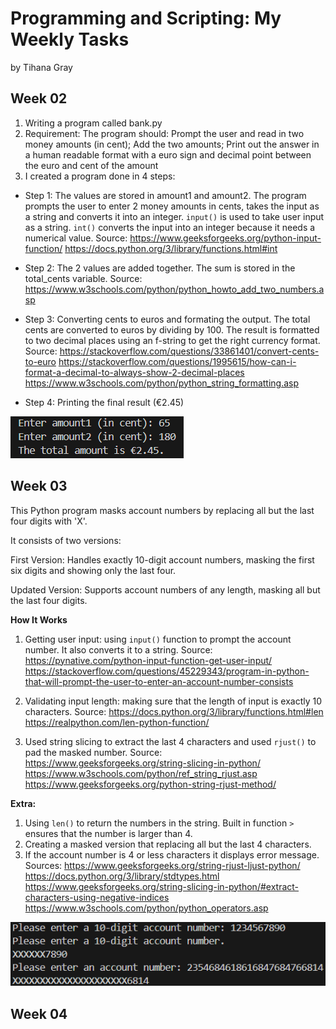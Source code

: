 # Programming and Scripting: My Weekly Tasks

by Tihana Gray

## Week 02

1. Writing a program called bank.py 
2. Requirement: The program should: Prompt the user and read in two money amounts (in cent); Add the two amounts; Print out the answer in a human readable format with a euro sign and decimal point between the euro and cent of the amount 
3. I created a program done in 4 steps:
- Step 1: The values are stored in amount1 and amount2. The program prompts the user to enter 2 money amounts in cents, takes the input as a string and converts it into an integer.
`input()` is used to take user input as a string.
`int()` converts the input into an integer because it needs a numerical value. 
Source: https://www.geeksforgeeks.org/python-input-function/
https://docs.python.org/3/library/functions.html#int

- Step 2: The 2 values are added together. The sum is stored in the total_cents variable.
Source: https://www.w3schools.com/python/python_howto_add_two_numbers.asp

- Step 3: Converting cents to euros and formating the output. 
The total cents are converted to euros by dividing by 100. The result is formatted to two decimal places using an f-string to get the right currency format.
Source: https://stackoverflow.com/questions/33861401/convert-cents-to-euro
https://stackoverflow.com/questions/1995615/how-can-i-format-a-decimal-to-always-show-2-decimal-places
https://www.w3schools.com/python/python_string_formatting.asp

- Step 4: Printing the final result (€2.45)

![alt text](<Screenshot 2025-03-02 131955.png>)

## Week 03

This Python program masks account numbers by replacing all but the last four digits with 'X'. 

It consists of two versions:

First Version: Handles exactly 10-digit account numbers, masking the first six digits and showing only the last four.

Updated Version: Supports account numbers of any length, masking all but the last four digits.

**How It Works**

1. Getting user input: using `input()` function to prompt the account number. It also converts it to a string.
Source: https://pynative.com/python-input-function-get-user-input/
https://stackoverflow.com/questions/45229343/program-in-python-that-will-prompt-the-user-to-enter-an-account-number-consists

2. Validating input length: making sure that the length of input is exactly 10 characters.
Source: https://docs.python.org/3/library/functions.html#len
https://realpython.com/len-python-function/

3. Used string slicing to extract the last 4 characters and used `rjust()` to pad the masked number.
Source: https://www.geeksforgeeks.org/string-slicing-in-python/
https://www.w3schools.com/python/ref_string_rjust.asp
https://www.geeksforgeeks.org/python-string-rjust-method/

**Extra:**

1. Using `len()` to return the numbers in the string. Built in function `>` ensures that the number is larger than 4. 
2. Creating a masked version that replacing all but the last 4 characters.
3. If the account number is 4 or less characters it displays error message. 
Sources: https://www.geeksforgeeks.org/string-rjust-ljust-python/
https://docs.python.org/3/library/stdtypes.html
https://www.geeksforgeeks.org/string-slicing-in-python/#extract-characters-using-negative-indices
https://www.w3schools.com/python/python_operators.asp

![alt text](<Screenshot 2025-03-02 134704.png>)

## Week 04


